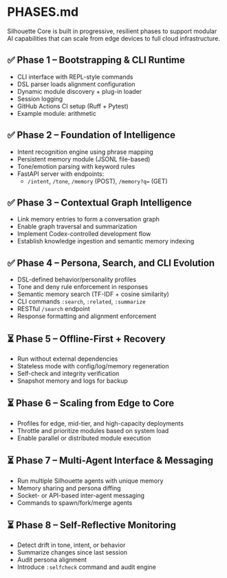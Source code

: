 # PHASES.md

Silhouette Core is built in progressive, resilient phases to support modular AI capabilities that can scale from edge devices to full cloud infrastructure.

## ✅ Phase 1 – Bootstrapping & CLI Runtime
- CLI interface with REPL-style commands
- DSL parser loads alignment configuration
- Dynamic module discovery + plug-in loader
- Session logging
- GitHub Actions CI setup (Ruff + Pytest)
- Example module: arithmetic

## ✅ Phase 2 – Foundation of Intelligence
- Intent recognition engine using phrase mapping
- Persistent memory module (JSONL file-based)
- Tone/emotion parsing with keyword rules
- FastAPI server with endpoints:
  - `/intent`, `/tone`, `/memory` (POST), `/memory?q=` (GET)

## ✅ Phase 3 – Contextual Graph Intelligence
- Link memory entries to form a conversation graph
- Enable graph traversal and summarization
- Implement Codex-controlled development flow
- Establish knowledge ingestion and semantic memory indexing

## ✅ Phase 4 – Persona, Search, and CLI Evolution
- DSL-defined behavior/personality profiles
- Tone and deny rule enforcement in responses
- Semantic memory search (TF-IDF + cosine similarity)
- CLI commands `:search`, `:related`, `:summarize`
- RESTful `/search` endpoint
- Response formatting and alignment enforcement

## ⏳ Phase 5 – Offline-First + Recovery
- Run without external dependencies
- Stateless mode with config/log/memory regeneration
- Self-check and integrity verification
- Snapshot memory and logs for backup

## ⏳ Phase 6 – Scaling from Edge to Core
- Profiles for edge, mid-tier, and high-capacity deployments
- Throttle and prioritize modules based on system load
- Enable parallel or distributed module execution

## ⏳ Phase 7 – Multi-Agent Interface & Messaging
- Run multiple Silhouette agents with unique memory
- Memory sharing and persona diffing
- Socket- or API-based inter-agent messaging
- Commands to spawn/fork/merge agents

## ⏳ Phase 8 – Self-Reflective Monitoring
- Detect drift in tone, intent, or behavior
- Summarize changes since last session
- Audit persona alignment
- Introduce `:selfcheck` command and audit engine
